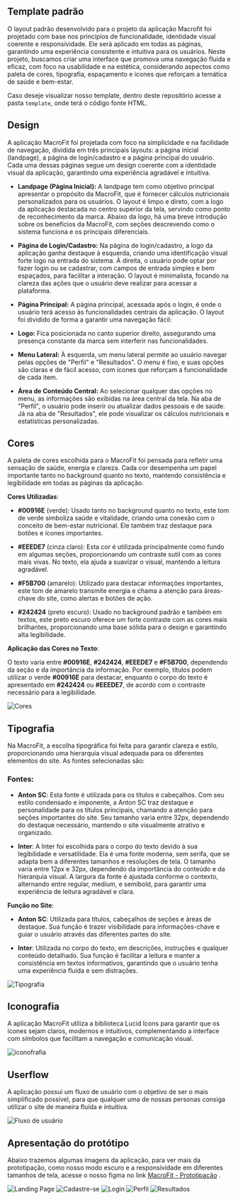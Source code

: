 ## Template padrão

O layout padrão desenvolvido para o projeto da aplicação Macrofit foi projetado com base nos princípios de funcionalidade, identidade visual coerente e responsividade. Ele será aplicado em todas as páginas, garantindo uma experiência consistente e intuitiva para os usuários. Neste projeto, buscamos criar uma interface que promova uma navegação fluida e eficaz, com foco na usabilidade e na estética, considerando aspectos como paleta de cores, tipografia, espaçamento e ícones que reforçam a temática de saúde e bem-estar.

Caso deseje visualizar nosso template, dentro deste repositório acesse a pasta `template`, onde terá o código fonte HTML.

## Design

A aplicação MacroFit foi projetada com foco na simplicidade e na facilidade de navegação, dividida em três principais layouts: a página inicial (landpage), a página de login/cadastro e a página principal do usuário. Cada uma dessas páginas segue um design coerente com a identidade visual da aplicação, garantindo uma experiência agradável e intuitiva.


- **Landpage (Página Inicial):**
A landpage tem como objetivo principal apresentar o propósito da MacroFit, que é fornecer cálculos nutricionais personalizados para os usuários. O layout é limpo e direto, com a logo da aplicação destacada no centro superior da tela, servindo como ponto de reconhecimento da marca. Abaixo da logo, há uma breve introdução sobre os benefícios da MacroFit, com seções descrevendo como o sistema funciona e os principais diferenciais.
 
- **Página de Login/Cadastro:** 
Na página de login/cadastro, a logo da aplicação ganha destaque à esquerda, criando uma identificação visual forte logo na entrada do sistema. À direita, o usuário pode optar por fazer login ou se cadastrar, com campos de entrada simples e bem espaçados, para facilitar a interação. O layout é minimalista, focando na clareza das ações que o usuário deve realizar para acessar a plataforma.

- **Página Principal:**
A página principal, acessada após o login, é onde o usuário terá acesso às funcionalidades centrais da aplicação. O layout foi dividido de forma a garantir uma navegação fácil:


- **Logo:** Fica posicionada no canto superior direito, assegurando uma presença constante da marca sem interferir nas funcionalidades.
  
 
- **Menu Lateral:** À esquerda, um menu lateral permite ao usuário navegar pelas opções de "Perfil" e "Resultados". O menu é fixo, e suas opções são claras e de fácil acesso, com ícones que reforçam a funcionalidade de cada item.
  

- **Área de Conteúdo Central:** Ao selecionar qualquer das opções no menu, as informações são exibidas na área central da tela. Na aba de "Perfil", o usuário pode inserir ou atualizar dados pessoais e de saúde. Já na aba de "Resultados", ele pode visualizar os cálculos nutricionais e estatísticas personalizadas.
  

## Cores

A paleta de cores escolhida para o MacroFit foi pensada para refletir uma sensação de saúde, energia e clareza. Cada cor desempenha um papel importante tanto no background quanto no texto, mantendo consistência e legibilidade em todas as páginas da aplicação.

**Cores Utilizadas**:

- **#00916E** (verde):
Usado tanto no background quanto no texto, este tom de verde simboliza saúde e vitalidade, criando uma conexão com o conceito de bem-estar nutricional. Ele também traz destaque para botões e ícones importantes.


- **#EEEDE7** (cinza claro):
Esta cor é utilizada principalmente como fundo em algumas seções, proporcionando um contraste sutil com as cores mais vivas. No texto, ela ajuda a suavizar o visual, mantendo a leitura agradável.


- **#F5B700** (amarelo):
Utilizado para destacar informações importantes, este tom de amarelo transmite energia e chama a atenção para áreas-chave do site, como alertas e botões de ação.


- **#242424** (preto escuro):
Usado no background padrão e também em textos, este preto escuro oferece um forte contraste com as cores mais brilhantes, proporcionando uma base sólida para o design e garantindo alta legibilidade.

**Aplicação das Cores no Texto**:

O texto varia entre **#00916E**, **#242424**, **#EEEDE7** e **#F5B700**, dependendo da seção e da importância da informação. Por exemplo, títulos podem utilizar o verde **#00916E** para destacar, enquanto o corpo do texto é apresentado em **#242424** ou **#EEEDE7**, de acordo com o contraste necessário para a legibilidade.

![Cores](img/colors.jpg)

## Tipografia

Na MacroFit, a escolha tipográfica foi feita para garantir clareza e estilo, proporcionando uma hierarquia visual adequada para os diferentes elementos do site. As fontes selecionadas são:

### Fontes:
- **Anton SC**:
Esta fonte é utilizada para os títulos e cabeçalhos. Com seu estilo condensado e imponente, a Anton SC traz destaque e personalidade para os títulos principais, chamando a atenção para seções importantes do site. Seu tamanho varia entre 32px, dependendo do destaque necessário, mantendo o site visualmente atrativo e organizado.


- **Inter**:
A Inter foi escolhida para o corpo do texto devido à sua legibilidade e versatilidade. Ela é uma fonte moderna, sem serifa, que se adapta bem a diferentes tamanhos e resoluções de tela. O tamanho varia entre 12px e 32px, dependendo da importância do conteúdo e da hierarquia visual. A largura da fonte é ajustada conforme o contexto, alternando entre regular, medium, e semibold, para garantir uma experiência de leitura agradável e clara.

**Função no Site**:

- **Anton SC**: Utilizada para títulos, cabeçalhos de seções e áreas de destaque. Sua função é trazer visibilidade para informações-chave e guiar o usuário através das diferentes partes do site.
  

- **Inter**: Utilizada no corpo do texto, em descrições, instruções e qualquer conteúdo detalhado. Sua função é facilitar a leitura e manter a consistência em textos informativos, garantindo que o usuário tenha uma experiência fluida e sem distrações.

![Tipografia](img/typography.JPG)

## Iconografia

A aplicação MacroFit utiliza a biblioteca Lucid Icons para garantir que os ícones sejam claros, modernos e intuitivos, complementando a interface com símbolos que facilitam a navegação e comunicação visual.

![iconofrafia](img/icons.JPG)


## Userflow

A aplicação possui um fluxo de usuário com o objetivo de ser o mais simplificado possível, para que qualquer uma de nossas personas consiga utilizar o site de maneira fluída e intuitiva.

![Fluxo de usuário](img/userflow.png)

## Apresentação do protótipo

Abaixo trazemos algumas imagens da aplicação, para ver mais da prototipação, como nosso modo escuro e a responsividade em diferentes tamanhos de tela, acesse o nosso figma no link [MacroFit - Prototipação](https://www.figma.com/design/5UiSKasSPia0N3EupCNUuS/MacroFit?node-id=0-1&t=6HxRYzrOuZfZ7ayz-1) .

![Landing Page](img/landing-page.png)
![Cadastre-se](img/register.png)
![Login](img/login.png)
![Perfil](img/profile.png)
![Resultados](img/results.png)



